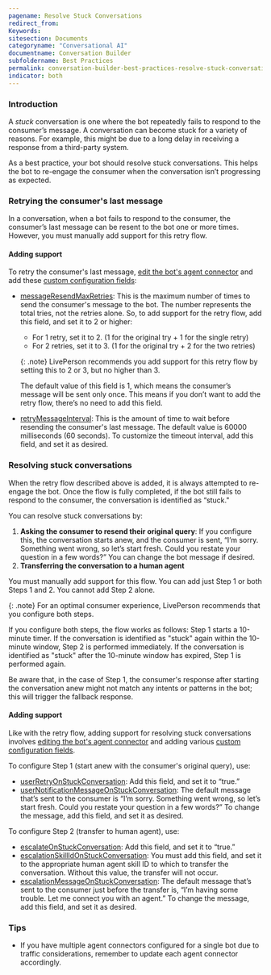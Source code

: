 ```yaml
---
pagename: Resolve Stuck Conversations
redirect_from:
Keywords:
sitesection: Documents
categoryname: "Conversational AI"
documentname: Conversation Builder
subfoldername: Best Practices
permalink: conversation-builder-best-practices-resolve-stuck-conversations.html
indicator: both
---
```


### Introduction

A *stuck* conversation is one where the bot repeatedly fails to respond to the consumer’s message. A conversation can become stuck for a variety of reasons. For example, this might be due to a long delay in receiving a response from a third-party system.

As a best practice, your bot should resolve stuck conversations. This helps the bot to re-engage the consumer when the conversation isn’t progressing as expected.

### Retrying the consumer's last message

In a conversation, when a bot fails to respond to the consumer, the consumer’s last message can be resent to the bot one or more times. However, you must manually add support for this retry flow.

#### Adding support

To retry the consumer's last message, [edit the bot's agent connector](conversation-builder-testing-deployment-deploying-to-conversational-cloud.html#edit-an-agent-connector) and add these [custom configuration fields](conversation-builder-testing-deployment-deploying-to-conversational-cloud.html#custom-configuration-fields):

* [messageResendMaxRetries](conversation-builder-testing-deployment-deploying-to-conversational-cloud.html#messageresendmaxretries): This is the maximum number of times to send the consumer's message to the bot. The number represents the total tries, not the retries alone. So, to add support for the retry flow, add this field, and set it to 2 or higher:

    * For 1 retry, set it to 2. (1 for the original try + 1 for the single retry)
    * For 2 retries, set it to 3. (1 for the original try + 2 for the two retries)

    {: .note}
    LivePerson recommends you add support for this retry flow by setting this to 2 or 3, but no higher than 3.

    The default value of this field is 1, which means the consumer’s message will be sent only once. This means if you don’t want to add the retry flow, there’s no need to add this field.

* [retryMessageInterval](conversation-builder-testing-deployment-deploying-to-conversational-cloud.html#retrymessageinterval): This is the amount of time to wait before resending the consumer's last message. The default value is 60000 milliseconds (60 seconds). To customize the timeout interval, add this field, and set it as desired. 

### Resolving stuck conversations

When the retry flow described above is added, it is always attempted to re-engage the bot. Once the flow is fully completed, if the bot still fails to respond to the consumer, the conversation is identified as “stuck."

You can resolve stuck conversations by:

1. **Asking the consumer to resend their original query**: If you configure this, the conversation starts anew, and the consumer is sent, “I’m sorry. Something went wrong, so let’s start fresh. Could you restate your question in a few words?” You can change the bot message if desired.
2. **Transferring the conversation to a human agent**

You must manually add support for this flow. You can add just Step 1 or both Steps 1 and 2. You cannot add Step 2 alone.

{: .note}
For an optimal consumer experience, LivePerson recommends that you configure both steps.

If you configure both steps, the flow works as follows: Step 1 starts a 10-minute timer. If the conversation is identified as "stuck" again within the 10-minute window, Step 2 is performed immediately. If the conversation is identified as "stuck" after the 10-minute window has expired, Step 1 is performed again.

Be aware that, in the case of Step 1, the consumer's response after starting the conversation anew might not match any intents or patterns in the bot; this will trigger the fallback response.

#### Adding support

Like with the retry flow, adding support for resolving stuck conversations involves [editing the bot's agent connector](conversation-builder-testing-deployment-deploying-to-conversational-cloud.html#edit-an-agent-connector) and adding various [custom configuration fields](conversation-builder-testing-deployment-deploying-to-conversational-cloud.html#custom-configuration-fields).

To configure Step 1 (start anew with the consumer's original query), use:

* [userRetryOnStuckConversation](conversation-builder-testing-deployment-deploying-to-conversational-cloud.html#userretryonstuckconversation): Add this field, and set it to “true.”
* [userNotificationMessageOnStuckConversation](conversation-builder-testing-deployment-deploying-to-conversational-cloud.html#usernotificationmessageonstuckconversation): The default message that’s sent to the consumer is “I’m sorry. Something went wrong, so let’s start fresh. Could you restate your question in a few words?” To change the message, add this field, and set it as desired.

To configure Step 2 (transfer to human agent), use:

* [escalateOnStuckConversation](conversation-builder-testing-deployment-deploying-to-conversational-cloud.html#escalateonstuckconversation): Add this field, and set it to “true.”
* [escalationSkillIdOnStuckConversation](conversation-builder-testing-deployment-deploying-to-conversational-cloud.html#escalationskillidonstuckconversation): You must add this field, and set it to the appropriate human agent skill ID to which to transfer the conversation. Without this value, the transfer will not occur.
* [escalationMessageOnStuckConversation](conversation-builder-testing-deployment-deploying-to-conversational-cloud.html#escalationmessageonstuckconversation): The default message that’s sent to the consumer just before the transfer is, “I’m having some trouble. Let me connect you with an agent.” To change the message, add this field, and set it as desired.

### Tips

* If you have multiple agent connectors configured for a single bot due to traffic considerations, remember to update each agent connector accordingly.
